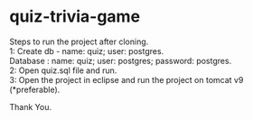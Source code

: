 # quiz-trivia-game
Steps to run the project after cloning.\
1: Create db - name: quiz; user: postgres.\
  Database : name: quiz; user: postgres; password: postgres.\
2: Open quiz.sql file and run.\
3: Open the project in eclipse and run the project on tomcat v9 (*preferable).
  
Thank You.
